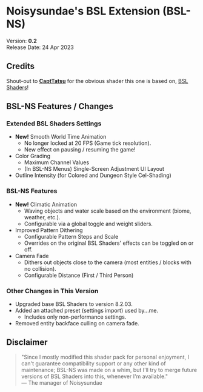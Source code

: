 # Noisysundae's BSL Extension (BSL-NS)

Version: **0.2**  
Release Date: 24 Apr 2023

## Credits

Shout-out to **[CaptTatsu](https://bitslablab.com/)** for the obvious shader this one is based on, [BSL Shaders](https://modrinth.com/shader/bsl-shaders)!

## BSL-NS Features / Changes

### Extended BSL Shaders Settings

- **New!** Smooth World Time Animation
	- No longer locked at 20 FPS (Game tick resolution).
	- New effect on pausing / resuming the game!
- Color Grading
	- Maximum Channel Values
	- (In BSL-NS Menus) Single-Screen Adjustment UI Layout
- Outline Intensity (for Colored and Dungeon Style Cel-Shading)

### BSL-NS Features

- **New!** Climatic Animation
	- Waving objects and water scale based on the environment (biome, weather, etc.).
	- Configurable via a global toggle and weight sliders.
- Improved Pattern Dithering
	- Configurable Pattern Steps and Scale
	- Overrides on the original BSL Shaders' effects can be toggled on or off.
- Camera Fade
	- Dithers out objects close to the camera (most entities / blocks with no collision).
	- Configurable Distance (First / Third Person)

### Other Changes in This Version

- Upgraded base BSL Shaders to version 8.2.03.
- Added an attached preset (settings import) used by...me.
	- Includes only non-performance settings.
- Removed entity backface culling on camera fade.

## Disclaimer

> "Since I mostly modified this shader pack for personal enjoyment, I can't guarantee compatibility support or any other kind of maintenance; BSL-NS was made on a whim, but I'll try to merge future versions of BSL Shaders into this, whenever I'm available."  
— The manager of Noisysundae